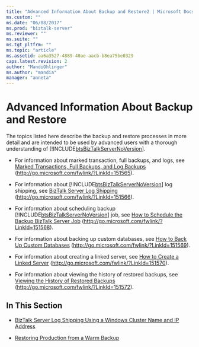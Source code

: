 ```yaml
---
title: "Advanced Information About Backup and Restore2 | Microsoft Docs"
ms.custom: ""
ms.date: "06/08/2017"
ms.prod: "biztalk-server"
ms.reviewer: ""
ms.suite: ""
ms.tgt_pltfrm: ""
ms.topic: "article"
ms.assetid: aa6a3527-4889-40ae-aacb-b8ea75be0329
caps.latest.revision: 2
author: "MandiOhlinger"
ms.author: "mandia"
manager: "anneta"
---
```

# Advanced Information About Backup and Restore
The topics listed here describe the backup and restore processes in more detail and are intended to be used by advanced users with a thorough understanding of [!INCLUDE[btsBizTalkServerNoVersion](../includes/btsbiztalkservernoversion-md.md)].  
  
-   For information about marked transaction, full backups, and logs, see [Marked Transactions, Full Backups, and Log Backups](http://go.microsoft.com/fwlink/?LinkId=151565) (http://go.microsoft.com/fwlink/?LinkId=151565).  
  
-   For information about [!INCLUDE[btsBizTalkServerNoVersion](../includes/btsbiztalkservernoversion-md.md)] log shipping, see [BizTalk Server Log Shipping](http://go.microsoft.com/fwlink/?LinkId=151566) (http://go.microsoft.com/fwlink/?LinkId=151566).  
  
-   For information about scheduling backup [!INCLUDE[btsBizTalkServerNoVersion](../includes/btsbiztalkservernoversion-md.md)] job, see [How to Schedule the Backup BizTalk Server Job](http://go.microsoft.com/fwlink/?LinkId=151568) (http://go.microsoft.com/fwlink/?LinkId=151568).  
  
-   For information about backing up custom databases, see [How to Back Up Custom Databases](http://go.microsoft.com/fwlink/?LinkId=151569) (http://go.microsoft.com/fwlink/?LinkId=151569).  
  
-   For information about creating a linked server, see [How to Create a Linked Server](http://go.microsoft.com/fwlink/?LinkId=151570) (http://go.microsoft.com/fwlink/?LinkId=151570).  
  
-   For information about viewing the history of restored backups, see [Viewing the History of Restored Backups](http://go.microsoft.com/fwlink/?LinkId=151572) (http://go.microsoft.com/fwlink/?LinkId=151572).  
  
## In This Section  
  
-   [BizTalk Server Log Shipping Using a Windows Cluster Name and IP Address](../technical-guides/biztalk-server-log-shipping-using-a-windows-cluster-name-and-ip-address.md)  
  
-   [Restoring Production from a Warm Backup](../technical-guides/restoring-production-from-a-warm-backup.md)
